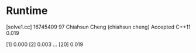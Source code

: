 # Runtime

[solve1.cc]
16745409    97  Chiahsun Cheng (chiahsun cheng)   Accepted  C++11   0.019


[1] 0.000
[2] 0.003
...
[20] 0.019

